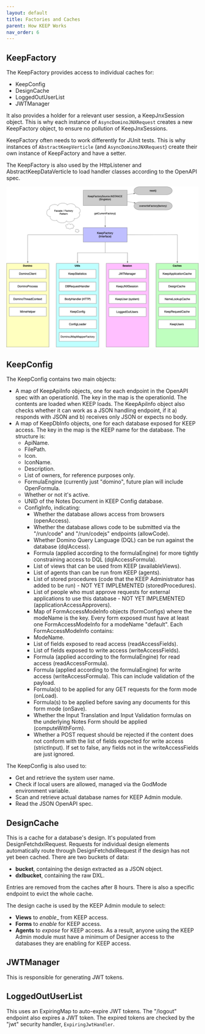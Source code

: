 ```yaml
---
layout: default
title: Factories and Caches
parent: How KEEP Works
nav_order: 6
---
```


## KeepFactory

The KeepFactory provides access to individual caches for:

- KeepConfig
- DesignCache
- LoggedOutUserList
- JWTManager

It also provides a holder for a relevant user session, a KeepJnxSession object. This is why each instance of `AsyncDominoJNXRequest` creates a new KeepFactory object, to ensure no pollution of KeepJnxSessions.

KeepFactory often needs to work differently for JUnit tests. This is why instances of `AbstractKeepVerticle` (and `AsyncDominoJNXRequest`) create their own instance of KeepFactory and have a setter.

The KeepFactory is also used by the HttpListener and AbstractKeepDataVerticle to load handler classes according to the OpenAPI spec.

![KEEP Errors](../assets/images/KeepFactory.png)

## **KeepConfig**

The KeepConfig contains two main objects:

- A map of KeepApiInfo objects, one for each endpoint in the OpenAPI spec with an operationId. The key in the map is the operationId. The contents are loaded when KEEP loads. The KeepApiInfo object also checks whether it can work as a JSON handling endpoint, if it a) responds with JSON and b) receives only JSON or expects no body.
- A map of KeepDbInfo objects, one for each database exposed for KEEP access. The key in the map is the KEEP name for the database. The structure is:
  - ApiName.
  - FilePath.
  - Icon.
  - IconName.
  - Description.
  - List of owners, for reference purposes only.
  - FormulaEngine (currently just "domino", future plan will include OpenFormula.
  - Whether or not it's active.
  - UNID of the Notes Document in KEEP Config database.
  - ConfigInfo, indicating:
    - Whether the database allows access from browsers (openAccess).
    - Whether the database allows code to be submitted via the "/run/code" and "/run/codejs" endpoints (allowCode).
    - Whether Domino Query Language (DQL) can be run against the database (dqlAccess).
    - Formula (applied according to the formulaEngine) for more tightly constraining access to DQL (dqlAccessFormula).
    - List of views that can be used from KEEP (availableViews).
    - List of agents than can be run from KEEP (agents).
    - List of stored procedures (code that the KEEP Administrator has added to be run) - NOT YET IMPLEMENTED (storedProcedures).
    - List of people who must approve requests for external applications to use this database - NOT YET IMPLEMENTED (applicationAccessApprovers).
    - Map of FormAccessModeInfo objects (formConfigs) where the modeName is the key. Every form exposed must have at least one FormAccessModeInfo for a modeName "default". Each FormAccessModeInfo contains:
    - ModeName.
    - List of fields exposed to read access (readAccessFields).
    - List of fields exposed to write access (writeAccessFields).
    - Formula (applied according to the formulaEngine) for read access (readAccessFormula).
    - Formula (applied according to the formulaEngine) for write access (writeAccessFormula). This can include validation of the payload.
    - Formula(s) to be applied for any GET requests for the form mode (onLoad).
    - Formula(s) to be applied before saving any documents for this form mode (onSave).
    - Whether the Input Translation and Input Validation formulas on the underlying Notes Form should be applied (computeWithForm).
    - Whether a POST request should be rejected if the content does not conform with the list of fields expected for write access (strictInput). If set to false, any fields not in the writeAccessFields are just ignored.

The KeepConfig is also used to:

- Get and retrieve the system user name.
- Check if local users are allowed, managed via the GodMode environment variable.
- Scan and retrieve actual database names for KEEP Admin module.
- Read the JSON OpenAPI spec.

## DesignCache

This is a cache for a database's design. It's populated from DesignFetchdxlRequest. Requests for individual design elements automatically route through DesignFetchdxlRequest if the design has not yet been cached. There are two buckets of data:

- **bucket**, containing the design extracted as a JSON object.
- **dxlbucket**, containing the raw DXL.

Entries are removed from the caches after 8 hours. There is also a specific endpoint to evict the whole cache.

The design cache is used by the KEEP Admin module to select:

- **Views** to _enable__ from KEEP access.
- **Forms** to _enable_ for KEEP access.
- **Agents** to _expose_ for KEEP access.
  As a result, anyone using the KEEP Admin module must have a minimum of Designer access to the databases they are enabling for KEEP access.

## JWTManager

This is responsible for generating JWT tokens.

## LoggedOutUserList

This uses an ExpiringMap to auto-expire JWT tokens. The "/logout" endpoint also expires a JWT token. The expired tokens are checked by the "jwt" security handler, `ExpiringJwtHandler`.
